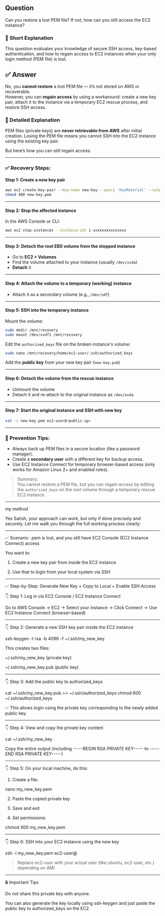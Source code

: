 ## Question  
Can you restore a lost PEM file? If not, how can you still access the EC2 instance?

### 📝 Short Explanation  
This question evaluates your knowledge of secure SSH access, key-based authentication, and how to regain access to EC2 instances when your only login method (PEM file) is lost.

## ✅ Answer  
No, you **cannot restore** a lost PEM file — it’s not stored on AWS or recoverable.  
However, you can **regain access** by using a workaround: create a new key pair, attach it to the instance via a temporary EC2 rescue process, and restore SSH access.

### 📘 Detailed Explanation  

PEM files (private keys) are **never retrievable from AWS** after initial creation. Losing the PEM file means you cannot SSH into the EC2 instance using the existing key pair.

But here’s how you can still regain access:

---

### ✅ Recovery Steps:

#### Step 1: Create a new key pair
```bash
aws ec2 create-key-pair --key-name new-key --query 'KeyMaterial' --output text > new-key.pem
chmod 400 new-key.pem
```

---

#### Step 2: Stop the affected instance  
In the AWS Console or CLI:
```bash
aws ec2 stop-instances --instance-ids i-xxxxxxxxxxxxxxx
```

---

#### Step 3: Detach the root EBS volume from the stopped instance

- Go to **EC2 > Volumes**
- Find the volume attached to your instance (usually `/dev/xvda`)
- **Detach** it

---

#### Step 4: Attach the volume to a temporary (working) instance  
- Attach it as a secondary volume (e.g., `/dev/sdf`)

---

#### Step 5: SSH into the temporary instance  
Mount the volume:
```bash
sudo mkdir /mnt/recovery
sudo mount /dev/xvdf1 /mnt/recovery
```

Edit the `authorized_keys` file on the broken instance's volume:
```bash
sudo nano /mnt/recovery/home/ec2-user/.ssh/authorized_keys
```

Add the **public key** from your new key pair (`new-key.pub`)

---

#### Step 6: Detach the volume from the rescue instance  
- Unmount the volume  
- Detach it and re-attach to the original instance as `/dev/xvda`

---

#### Step 7: Start the original instance and SSH with new key  
```bash
ssh -i new-key.pem ec2-user@<public-ip>
```

---

### 🧠 Prevention Tips:

- Always back up PEM files in a secure location (like a password manager).
- Create a **secondary user** with a different key for backup access.
- Use EC2 Instance Connect for temporary browser-based access (only works for Amazon Linux 2+ and enabled roles).

> Summary:  
> You cannot restore a PEM file, but you can regain access by editing the `authorized_keys` on the root volume through a temporary rescue EC2 instance.

---


my method 

Yes Satish, your approach can work, but only if done precisely and securely. Let me walk you through the full working process clearly:


---

✅ Scenario: .pem is lost, and you still have EC2 Console (EC2 Instance Connect) access

You want to:

1. Create a new key pair from inside the EC2 instance


2. Use that to login from your local system via SSH




---

✅ Step-by-Step: Generate New Key + Copy to Local + Enable SSH Access

👇 Step 1: Log in via EC2 Console / EC2 Instance Connect

Go to AWS Console → EC2 → Select your instance → Click Connect → Use EC2 Instance Connect (browser-based)


---

👇 Step 2: Generate a new SSH key pair inside the EC2 instance

ssh-keygen -t rsa -b 4096 -f ~/.ssh/my_new_key

This creates two files:

~/.ssh/my_new_key (private key)

~/.ssh/my_new_key.pub (public key)




---

👇 Step 3: Add the public key to authorized_keys

cat ~/.ssh/my_new_key.pub >> ~/.ssh/authorized_keys
chmod 600 ~/.ssh/authorized_keys

✅ This allows login using the private key corresponding to the newly added public key.


---

👇 Step 4: View and copy the private key content

cat ~/.ssh/my_new_key

Copy the entire output (including -----BEGIN RSA PRIVATE KEY----- to -----END RSA PRIVATE KEY-----)



---

👇 Step 5: On your local machine, do this:

1. Create a file:

nano my_new_key.pem


2. Paste the copied private key


3. Save and exit


4. Set permissions:

chmod 400 my_new_key.pem




---

👇 Step 6: SSH into your EC2 instance using the new key

ssh -i my_new_key.pem ec2-user@<public-ip>

> Replace ec2-user with your actual user (like ubuntu, ec2-user, etc.) depending on AMI




---

🔒 Important Tips

Do not share this private key with anyone.

You can also generate the key locally using ssh-keygen and just paste the public key to authorized_keys on the EC2.


